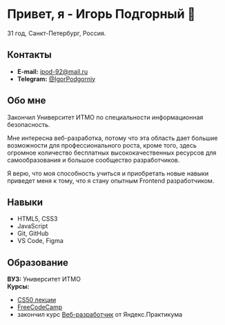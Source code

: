# Привет, я - Игорь Подгорный 👋 
31 год, Санкт-Петербург, Россия.

## Контакты
- **E-mail:** ipod-92@mail.ru<br/>
- **Telegram:** <a href="https://t.me/IgorPodgorniy">@IgorPodgorniy</a><br/>

## Обо мне
Закончил Университет ИТМО по специальности информационная безопасность.

Мне интересна веб-разработка, потому что эта область дает большие возможности для профессионального роста,
кроме того, здесь огромное количество бесплатных высококачественных ресурсов для самообразования и большое сообщество разработчиков.

Я верю, что моя способность учиться и приобретать новые навыки приведет меня к тому, что я стану опытным Frontend разработчиком.

## Навыки
- HTML5, CSS3
- JavaScript
- Git, GitHub
- VS Code, Figma<br/>

## Образование
**ВУЗ:** Университет ИТМО<br/>
**Курсы:**</br>
- <a href="https://cs50.harvard.edu/x/2021/">CS50 лекции</a>
- <a href="https://www.freecodecamp.org/">FreeCodeCamp</a>
- закончил курс <a href="https://practicum.yandex.ru/web/">Веб-разработчик</a> от Яндекс.Практикума

